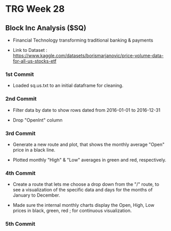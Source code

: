 # TRG Week 28

## Block Inc Analysis ($SQ)

- Financial Technology transforming traditional banking & payments

- Link to Dataset : https://www.kaggle.com/datasets/borismarjanovic/price-volume-data-for-all-us-stocks-etf

### 1st Commit

- Loaded sq.us.txt to an initial dataframe for cleaning.

### 2nd Commit

- Filter data by date to show rows dated from 2016-01-01 to 2016-12-31

- Drop "OpenInt" column

### 3rd Commit

- Generate a new route and plot, that shows the monthly average "Open" price in a black line.

- Plotted monthly "High" & "Low" averages in green and red, respectively.

### 4th Commit

- Create a route that lets me choose a drop down from the "/" route, to see a visualization of the specific data and days for the months of January to December.

- Made sure the internal monthly charts display the Open, High, Low prices in black, green, red ; for continuous visualization.

### 5th Commit